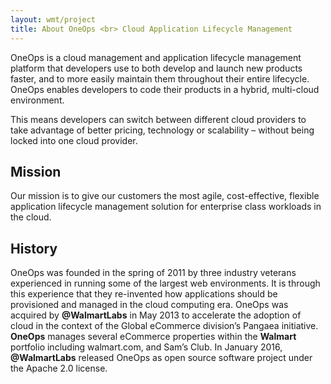 ```yaml
---
layout: wmt/project
title: About OneOps <br> Cloud Application Lifecycle Management
---
```


OneOps is a cloud management and application lifecycle management platform that
developers use to both develop and launch new products faster, and to more
easily maintain them throughout their entire lifecycle. OneOps enables
developers to code their products in a hybrid, multi-cloud environment.

This means developers can switch between different cloud providers to take
advantage of better pricing, technology or scalability – without being locked
into one cloud provider.


## Mission

Our mission is to give our customers the most agile, cost-effective, flexible
application lifecycle management solution for enterprise class workloads in the
cloud.

## History

OneOps was founded in the spring of 2011 by three industry veterans experienced
in running some of the largest web environments. It is through this experience
that they re-invented how applications should be provisioned and managed in the
cloud computing era. OneOps was acquired by __@WalmartLabs__ in May 2013 to
accelerate the adoption of cloud in the context of the Global eCommerce
division’s Pangaea initiative. __OneOps__ manages several eCommerce properties
within the <strong>Walmart</strong> portfolio including walmart.com, and Sam’s
Club. In January 2016, __@WalmartLabs__ released OneOps as open source software
project under the Apache 2.0 license.
